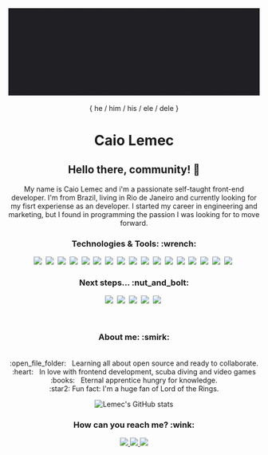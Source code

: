 <img width="auto" src="./aboutMe.gif" alt="Caio Lemec gif">
<p align="center">{ he / him / his / ele / dele } </p>

<h1 align="center">
Caio Lemec 
</h1>

<h2 align="center">
Hello there, community! 👋
</h2>
<p align="center">
My name is Caio Lemec and i'm a passionate self-taught front-end developer. I'm from Brazil, living in Rio de Janeiro and currently looking for my fisrt experiense as an developer. I started my career in engineering and marketing, but I found in programming the passion I was looking for to move forward. 
</p>

<h3 align="center">
Technologies & Tools: :wrench:
</h3>
<p align="center">
<img src="https://img.shields.io/static/v1?label=&message=HTML5&color=1F2729&style=for-the-badge&logo=HTML5"/>&nbsp;
<img src="https://img.shields.io/static/v1?label=&message=CSS3&color=1F2729&style=for-the-badge&logo=CSS3"/>&nbsp;
<img src="https://img.shields.io/static/v1?label=&message=JAVASCRIPT&color=1F2729&style=for-the-badge&logo=JavaScript"/>&nbsp;
<img src="https://img.shields.io/static/v1?label=&message=TYPESCRIPT&color=1F2729&style=for-the-badge&logo=TypeScript"/>&nbsp;
<img src="https://img.shields.io/static/v1?label=&message=LINUX&color=1F2729&style=for-the-badge&logo=Linux"/>&nbsp;
<img src="https://img.shields.io/static/v1?label=&message=SASS&color=1F2729&style=for-the-badge&logo=Sass"/>&nbsp;
<img src="https://img.shields.io/static/v1?label=&message=styled-components&color=1F2729&style=for-the-badge&logo=styled-components"/>&nbsp;
<img src="https://img.shields.io/static/v1?label=&message=REACT&color=1F2729&style=for-the-badge&logo=React"/>&nbsp;
<img src="https://img.shields.io/static/v1?label=&message=NEXT&color=1F2729&style=for-the-badge&logo=Next.js"/>&nbsp;
<img src="https://img.shields.io/static/v1?label=&message=Chakra UI&color=1F2729&style=for-the-badge&logo=Chakra UI"/>&nbsp;
<img src="https://img.shields.io/static/v1?label=&message=Git&color=1F2729&style=for-the-badge&logo=GIT"/>&nbsp;
<img src="https://img.shields.io/static/v1?label=&message=Microsoft Excel&color=1F2729&style=for-the-badge&logo=Microsoft Excel"/>&nbsp;
<img src="https://img.shields.io/static/v1?label=&message=Unity&color=1F2729&style=for-the-badge&logo=Unity"/>&nbsp;
<img src="https://img.shields.io/static/v1?label=&message=AutoCAD&color=1F2729&style=for-the-badge&logo=Autodesk"/>&nbsp;
<img src="https://img.shields.io/static/v1?label=&message=SketchUp&color=1F2729&style=for-the-badge&logo=SketchUp"/>&nbsp;
<img src="https://img.shields.io/static/v1?label=&message=VSC&color=1F2729&style=for-the-badge&logo=Visual Studio Code"/>&nbsp;
<img src="https://img.shields.io/static/v1?label=&message=GNU Bash&color=1F2729&style=for-the-badge&logo=GNU Bash"/>&nbsp;
</p>

<h3 align="center">
Next steps... :nut_and_bolt:
</h3>
<p align="center">
<img src="https://img.shields.io/static/v1?label=&message=REACT NATIVE&color=1F2729&style=for-the-badge&logo=React"/>&nbsp;
<img src="https://img.shields.io/static/v1?label=&message=Node&color=1F2729&style=for-the-badge&logo=Node.js"/>&nbsp;
<img src="https://img.shields.io/static/v1?label=&message=DevOps&color=1F2729&style=for-the-badge&logo=Azure DevOps"/>&nbsp;
<img src="https://img.shields.io/static/v1?label=&message=Docker&color=1F2729&style=for-the-badge&logo=Docker"/>&nbsp;
<img src="https://img.shields.io/static/v1?label=&message=Elixir&color=1F2729&style=for-the-badge&logo=Elixir"/>&nbsp;
</p>

<br>
<h3 align="center">
About me: :smirk:
</h3>
<p align="center">
 <br/> :open_file_folder: &nbsp; Learning all about open source and ready to collaborate.
 <br/> :heart: &nbsp; In love with frontend development, scuba diving and video games 
 <br/> :books: &nbsp; Eternal apprentice hungry for knowledge.
 <br/> :star2: Fun fact: I'm a huge fan of Lord of the Rings.
</p>

<div align="center">

![Lemec's GitHub stats](https://github-readme-stats.vercel.app/api?username=caiolemec&show_icons=true&theme=dracula)

</div>

<h3 align="center">
How can you reach me? :wink:
</h3>
<div align="center">
<a href="https://t.me/caiolemec"><img src="https://img.shields.io/badge/Telegram-1F2729?style=for-the-badge&logo=telegram&logoColor=white"/>
<a href="mailto:caiolemec@gmail.com"><img src="https://img.shields.io/static/v1?label=&message=E-mail&color=1F2729&style=for-the-badge&logo=Gmail"/>
<a href="https://www.linkedin.com/in/caiolemec/"><img src="https://img.shields.io/static/v1?label=&message=LinkedIn&color=1F2729&style=for-the-badge&logo=linkedin"/>
</div>
